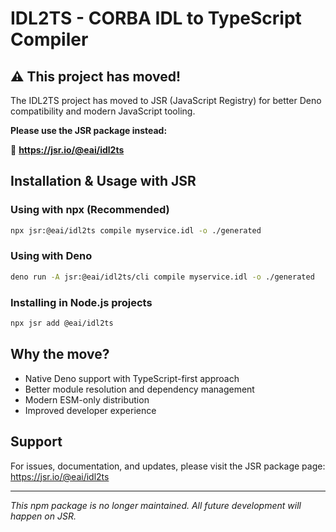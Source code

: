 # IDL2TS - CORBA IDL to TypeScript Compiler

## ⚠️ This project has moved!

The IDL2TS project has moved to JSR (JavaScript Registry) for better Deno compatibility and modern JavaScript tooling.

**Please use the JSR package instead:**

🔗 **https://jsr.io/@eai/idl2ts**

## Installation & Usage with JSR

### **Using with npx (Recommended)**
```bash
npx jsr:@eai/idl2ts compile myservice.idl -o ./generated
```

### Using with Deno
```bash
deno run -A jsr:@eai/idl2ts/cli compile myservice.idl -o ./generated
```

### Installing in Node.js projects
```bash
npx jsr add @eai/idl2ts
```

## Why the move?

- Native Deno support with TypeScript-first approach
- Better module resolution and dependency management
- Modern ESM-only distribution
- Improved developer experience

## Support

For issues, documentation, and updates, please visit the JSR package page:
https://jsr.io/@eai/idl2ts

---

*This npm package is no longer maintained. All future development will happen on JSR.*
